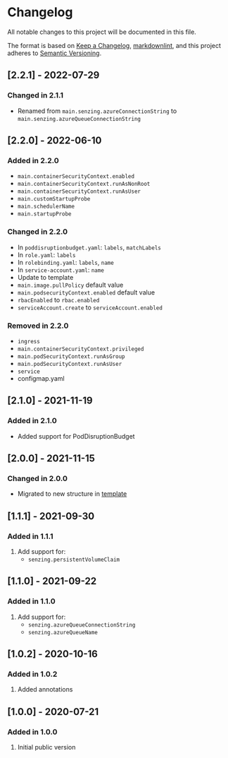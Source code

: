 # Changelog

All notable changes to this project will be documented in this file.

The format is based on [Keep a Changelog](https://keepachangelog.com/en/1.0.0/),
[markdownlint](https://dlaa.me/markdownlint/),
and this project adheres to [Semantic Versioning](https://semver.org/spec/v2.0.0.html).

## [2.2.1] - 2022-07-29

### Changed in 2.1.1

- Renamed from `main.senzing.azureConnectionString` to `main.senzing.azureQueueConnectionString`

## [2.2.0] - 2022-06-10

### Added in 2.2.0

- `main.containerSecurityContext.enabled`
- `main.containerSecurityContext.runAsNonRoot`
- `main.containerSecurityContext.runAsUser`
- `main.customStartupProbe`
- `main.schedulerName`
- `main.startupProbe`

### Changed in 2.2.0

- In `poddisruptionbudget.yaml`: `labels`, `matchLabels`
- In `role.yaml`: `labels`
- In `rolebinding.yaml`: `labels`, `name`
- In `service-account.yaml`: `name`
- Update to template
- `main.image.pullPolicy` default value
- `main.podsecurityContext.enabled` default value
- `rbacEnabled` to `rbac.enabled`
- `serviceAccount.create` to `serviceAccount.enabled`

### Removed in 2.2.0

- `ingress`
- `main.containerSecurityContext.privileged`
- `main.podSecurityContext.runAsGroup`
- `main.podSecurityContext.runAsUser`
- `service`
- configmap.yaml

## [2.1.0] - 2021-11-19

### Added in 2.1.0

- Added support for PodDisruptionBudget

## [2.0.0] - 2021-11-15

### Changed in 2.0.0

- Migrated to new structure in [template](https://github.com/Senzing/charts/tree/main/template)

## [1.1.1] - 2021-09-30

### Added in 1.1.1

1. Add support for:
   - `senzing.persistentVolumeClaim`

## [1.1.0] - 2021-09-22

### Added in 1.1.0

1. Add support for:
   - `senzing.azureQueueConnectionString`
   - `senzing.azureQueueName`

## [1.0.2] - 2020-10-16

### Added in 1.0.2

1. Added annotations

## [1.0.0] - 2020-07-21

### Added in 1.0.0

1. Initial public version
